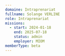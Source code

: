 ```yaml
---
domaine: Intraprenariat
fullname: Solange VERLINE
role: Intraprenariat
missions:
  - start: 2024-01-18
    end: 2025-07-18
    status: admin
    employer: MIOM
memberType: beta
---
```

